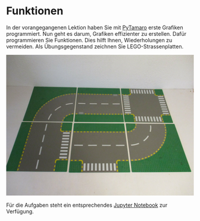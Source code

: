 # Funktionen

In der vorangegangenen Lektion haben Sie mit
[PyTamaro](https://pytamaro.si.usi.ch/)
erste Grafiken programmiert.
Nun geht es darum, Grafiken effizienter zu erstellen. Dafür
programmieren Sie Funktionen. Dies hilft Ihnen, Wiederholungen zu
vermeiden. Als Übungsgegenstand zeichnen Sie
LEGO-Strassenplatten.

![Beispiel Lego Strassenplatten](../images/beispiel_strassenplatten.jpg)

Für die Aufgaben steht ein entsprechendes
[Jupyter Notebook](https://nbviewer.org/github/I-gW-23-27/Skript/blob/main/docs/230912/Strassenplatten.ipynb)
zur Verfügung.